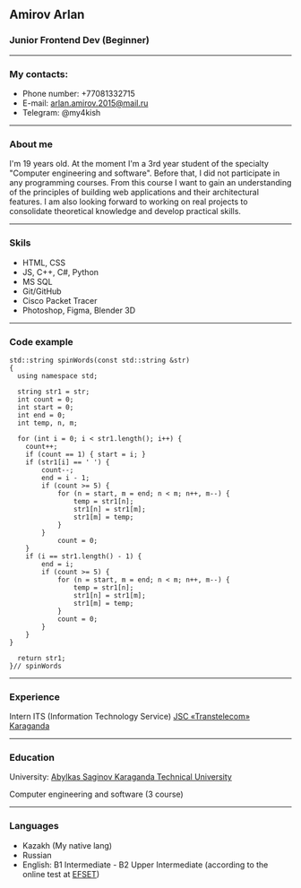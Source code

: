 ## Amirov Arlan

### Junior Frontend Dev (Beginner)

---

### My contacts:

* Phone number: +77081332715
* E-mail: arlan.amirov.2015@mail.ru
* Telegram: @my4kish

---
### About me
I'm 19 years old. At the moment I'm a 3rd year student of the specialty "Computer engineering and software". Before that, I did not participate in any programming courses.  From this course I want to gain an understanding of the principles of building web applications and their architectural features. I am also looking forward to working on real projects to consolidate theoretical knowledge and develop practical skills.


---
### Skils

* HTML, CSS
* JS, C++, C#, Python
* MS SQL
* Git/GitHub
* Cisco Packet Tracer
* Photoshop, Figma, Blender 3D

---
### Code example
```
std::string spinWords(const std::string &str)
{
  using namespace std;
  
  string str1 = str;
  int count = 0;
  int start = 0;
  int end = 0;
  int temp, n, m;
  
  for (int i = 0; i < str1.length(); i++) {
    count++;
    if (count == 1) { start = i; }
    if (str1[i] == ' ') {
        count--;
        end = i - 1;
        if (count >= 5) {
            for (n = start, m = end; n < m; n++, m--) {
                temp = str1[n];
                str1[n] = str1[m];
                str1[m] = temp;
            }
        }
            count = 0;
    }
    if (i == str1.length() - 1) {
        end = i;
        if (count >= 5) {
            for (n = start, m = end; n < m; n++, m--) {
                temp = str1[n];
                str1[n] = str1[m];
                str1[m] = temp;
            }
            count = 0;
        }
    }
}

  return str1;
}// spinWords
```
---
### Experience
Intern ITS (Information Technology Service) [JSC «Transtelecom» Karaganda](https://ttc.kz/en/)

---
### Education
University: [Abylkas Saginov Karaganda Technical University](https://www.kstu.kz/abylkas-saginov-karaganda-technical-university/?lang=en)

Computer engineering and software (3 course)

---
### Languages
* Kazakh (My native lang)
* Russian
* English: B1 Intermediate - B2 Upper Intermediate (according to the online test at [EFSET](https://www.efset.org/ru/about/))

